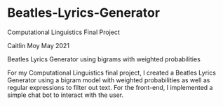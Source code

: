 # Beatles-Lyrics-Generator
Computational Linguistics Final Project 

Caitlin Moy May 2021

Beatles Lyrics Generator using bigrams with weighted probabilities

For my Computational Linguistics final project, I created a Beatles Lyrics Generator using a bigram model with weighted probabilities as well as regular expressions to filter out text. 
For the front-end, I implemented a simple chat bot to interact with the user.
